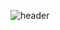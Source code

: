 ![header](https://capsule-render.vercel.app/api?type=slice&color=gradient&height=300&section=header&text=Hello%20%F0%9F%A4%97)
